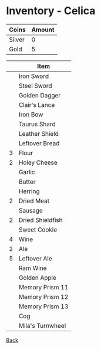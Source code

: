 # Inventory - Celica

| Coins  | Amount |
| ------ | ------ |
| Silver | 0      |
| Gold   | 5      |

| <!-- --> | Item             |
| -------- | ---------------- |
|          | Iron Sword       |
|          | Steel Sword      |
|          | Golden Dagger    |
|          | Clair's Lance    |
|          | Iron Bow         |
|          | Taurus Shard     |
|          | Leather Shield   |
|          | Leftover Bread   |
| 3        | Flour            |
| 2        | Holey Cheese     |
|          | Garlic           |
|          | Butter           |
|          | Herring          |
| 2        | Dried Meat       |
|          | Sausage          |
| 2        | Dried Shieldfish |
|          | Sweet Cookie     |
| 4        | Wine             |
| 2        | Ale              |
| 5        | Leftover Ale     |
|          | Ram Wine         |
|          | Golden Apple     |
|          | Memory Prism 11  |
|          | Memory Prism 12  |
|          | Memory Prism 13  |
|          | Cog              |
|          | Mila's Turnwheel |

[Back](README.md)
